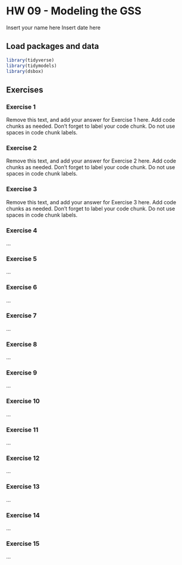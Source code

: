 HW 09 - Modeling the GSS
================
Insert your name here
Insert date here

## Load packages and data

``` r
library(tidyverse)
library(tidymodels)
library(dsbox)
```

## Exercises

### Exercise 1

Remove this text, and add your answer for Exercise 1 here. Add code
chunks as needed. Don’t forget to label your code chunk. Do not use
spaces in code chunk labels.

### Exercise 2

Remove this text, and add your answer for Exercise 2 here. Add code
chunks as needed. Don’t forget to label your code chunk. Do not use
spaces in code chunk labels.

### Exercise 3

Remove this text, and add your answer for Exercise 3 here. Add code
chunks as needed. Don’t forget to label your code chunk. Do not use
spaces in code chunk labels.

### Exercise 4

…

### Exercise 5

…

### Exercise 6

…

### Exercise 7

…

### Exercise 8

…

### Exercise 9

…

### Exercise 10

…

### Exercise 11

…

### Exercise 12

…

### Exercise 13

…

### Exercise 14

…

### Exercise 15

…
